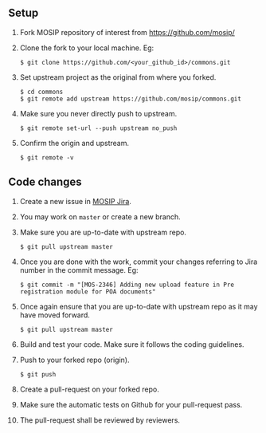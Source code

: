 ## Setup
1. Fork MOSIP repository of interest from 
    https://github.com/mosip/

1. Clone the fork to your local machine. Eg: 
    ```
    $ git clone https://github.com/<your_github_id>/commons.git
    ```
1. Set upstream project as the original from where you forked.
    ```
    $ cd commons
    $ git remote add upstream https://github.com/mosip/commons.git
    ```

1. Make sure you never directly push to upstream.
    ```
    $ git remote set-url --push upstream no_push
    ```

1. Confirm the origin and upstream.
    ```
    $ git remote -v
    ```

## Code changes

1. Create a new issue in [MOSIP Jira](https://mosip.atlassian.net/).

1. You may work on `master` or create a new branch.

1. Make sure you are up-to-date with upstream repo. 
    ```
    $ git pull upstream master 
    ```

1. Once you are done with the work, commit your changes referring to Jira number in the commit message. Eg:
    ```
    $ git commit -m "[MOS-2346] Adding new upload feature in Pre registration module for POA documents"
    ```

1. Once again ensure that you are up-to-date with upstream repo as it may have moved forward. 
    ```
    $ git pull upstream master 
    ```
    
1. Build and test your code.  Make sure it follows the coding guidelines.

1. Push to your forked repo (origin).
    ``` 
    $ git push 
    ```

1. Create a pull-request on your forked repo.
	
1. Make sure the automatic tests on Github for your pull-request pass.

1. The pull-request shall be reviewed by reviewers.
